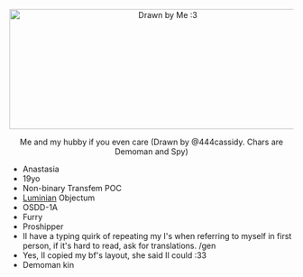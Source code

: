 <p align="center"> 
  <img width="546" height="213" alt="Drawn by Me :3" src="https://github.com/user-attachments/assets/b446cd2b-a77c-462d-8e50-cc4eb5d94c57" />
</p>
<p align="center">
  Me and my hubby if you even care (Drawn by @444cassidy. Chars are Demoman and Spy)
</p>

- Anastasia
- 19yo
- Non-binary Transfem POC
- [Luminian](https://lgbtqia.wiki/wiki/Luminian) Objectum
- OSDD-1A
- Furry
- Proshipper
- II have a typing quirk of repeating my I's when referring to myself in first person, if it's hard to read, ask for translations. /gen
- Yes, II copied my bf's layout, she said II could :33
- Demoman kin
